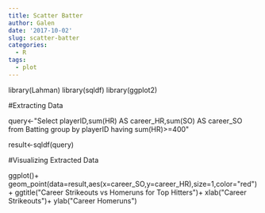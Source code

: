 ```yaml
---
title: Scatter Batter
author: Galen
date: '2017-10-02'
slug: scatter-batter
categories:
  - R
tags:
  - plot
---
```


library(Lahman)
library(sqldf)
library(ggplot2)

#Extracting Data

query<-"Select playerID,sum(HR) AS career_HR,sum(SO) AS career_SO
from Batting 
group by playerID
having sum(HR)>=400"

result<-sqldf(query)

#Visualizing Extracted Data

ggplot()+
  geom_point(data=result,aes(x=career_SO,y=career_HR),size=1,color="red")+
  ggtitle("Career Strikeouts vs Homeruns for Top Hitters")+
  xlab("Career Strikeouts")+
  ylab("Career Homeruns")